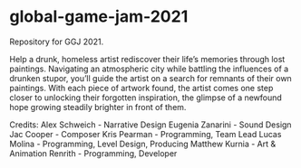 # global-game-jam-2021
Repository for GGJ 2021.

Help a drunk, homeless artist rediscover their life’s memories through lost paintings. Navigating an atmospheric city while battling the influences of a drunken stupor, you’ll guide the artist on a search for remnants of their own paintings. With each piece of artwork found, the artist comes one step closer to unlocking their forgotten inspiration, the glimpse of a newfound hope growing steadily brighter in front of them.

Credits:
    Alex Schweich - Narrative Design
    Eugenia Zanarini - Sound Design
    Jac Cooper - Composer
    Kris Pearman - Programming, Team Lead
    Lucas Molina - Programming, Level Design, Producing
    Matthew Kurnia - Art & Animation
    Renrith - Programming, Developer

